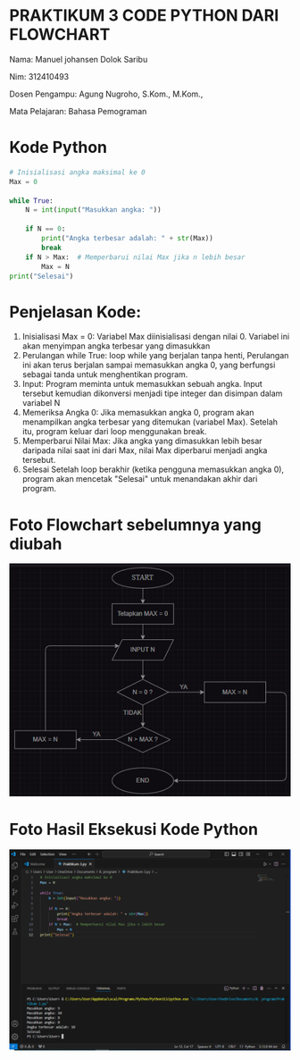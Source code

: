 # PRAKTIKUM 3 CODE PYTHON DARI FLOWCHART

Nama: Manuel johansen Dolok Saribu

Nim: 312410493

Dosen Pengampu: Agung Nugroho, S.Kom., M.Kom.,

Mata Pelajaran: Bahasa Pemograman

# Kode Python

```python
# Inisialisasi angka maksimal ke 0  
Max = 0

while True:
    N = int(input("Masukkan angka: "))

    if N == 0:
        print("Angka terbesar adalah: " + str(Max))
        break
    if N > Max:  # Memperbarui nilai Max jika n lebih besar
        Max = N
print("Selesai")
```

# Penjelasan Kode:
1. Inisialisasi Max = 0:
    Variabel Max diinisialisasi dengan nilai 0. Variabel ini akan menyimpan angka terbesar yang dimasukkan
2. Perulangan while True:
    loop while yang berjalan tanpa henti, Perulangan ini akan terus berjalan sampai memasukkan angka 0, yang berfungsi sebagai tanda untuk menghentikan program.
3. Input:
    Program meminta untuk memasukkan sebuah angka. Input tersebut kemudian dikonversi menjadi tipe integer dan disimpan dalam variabel N
4. Memeriksa Angka 0:
    Jika memasukkan angka 0, program akan menampilkan angka terbesar yang ditemukan (variabel Max). Setelah itu, program keluar dari loop menggunakan break.
5. Memperbarui Nilai Max:
    Jika angka yang dimasukkan lebih besar daripada nilai saat ini dari Max, nilai Max diperbarui menjadi angka tersebut.
6. Selesai
    Setelah loop berakhir (ketika pengguna memasukkan angka 0), program akan mencetak "Selesai" untuk menandakan akhir dari program.

# Foto Flowchart sebelumnya yang diubah 
![Foto](https://github.com/Manueljds2311105/foto/blob/5cb587465c0b8e98db2e38c46ae51c6d7063ffd6/Flowchart%202%20Baru.png)

# Foto Hasil Eksekusi Kode Python
![Foto](https://github.com/Manueljds2311105/foto/blob/e36a440372e16e0111e6cf32069eeefdb5bd07e7/Hasil%20eksekusi%20kode%20python.png)
